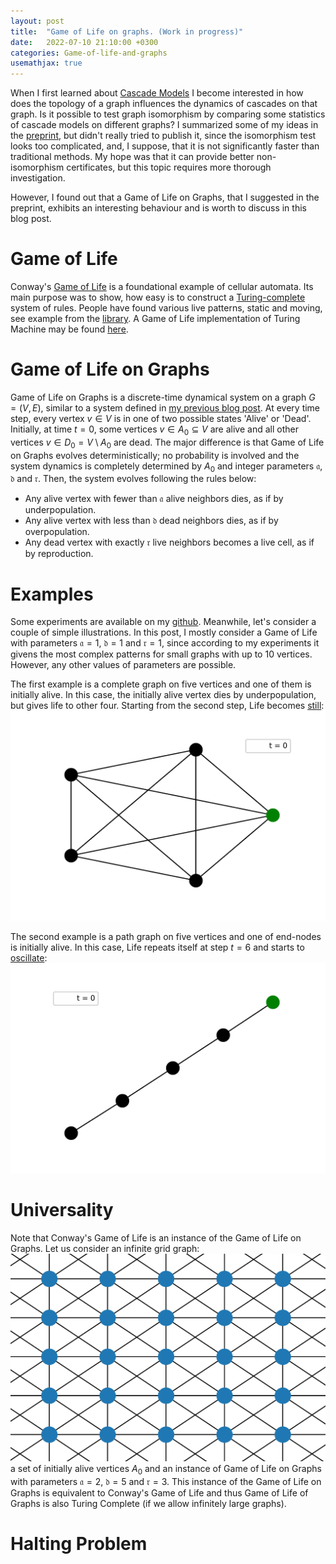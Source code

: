 ```yaml
---
layout: post
title:  "Game of Life on graphs. (Work in progress)"
date:   2022-07-10 21:10:00 +0300
categories: Game-of-life-and-graphs
usemathjax: true
---
```

When I first learned about [Cascade Models](https://mkrechetov.github.io/cascade_animation) I become interested in how does the topology of a graph influences the dynamics of cascades on that graph. Is it possible to test graph isomorphism by comparing some statistics of cascade models on different graphs? I summarized some of my ideas in the [preprint](https://arxiv.org/abs/2111.01780), but didn't really tried to publish it, since the isomorphism test looks too complicated, and, I suppose, that it is not significantly faster than traditional methods. My hope was that it can provide better non-isomorphism certificates, but this topic requires more thorough investigation.

However, I found out that a Game of Life on Graphs, that I suggested in the preprint, exhibits an interesting behaviour and is worth to discuss in this blog post. 

Game of Life
=========

Conway's [Game of Life](https://en.wikipedia.org/wiki/Conway%27s_Game_of_Life) is a foundational example of cellular automata. Its main purpose was to show, how easy is to construct a [Turing-complete](https://en.wikipedia.org/wiki/Turing_completeness) system of rules. People have found various live patterns, static and moving, see example from the [library](https://conwaylife.appspot.com/library). A Game of Life implementation of Turing Machine may be found [here](http://rendell-attic.org/gol/tm.htm).

Game of Life on Graphs
=========

Game of Life on Graphs is a discrete-time dynamical system on a graph $G = (V, E)$, similar to a system defined in [my previous blog post](https://mkrechetov.github.io/cascade_animation). At every time step, every vertex $v\in V$ is in one of two possible states 'Alive' or 'Dead'. Initially, at time $t=0$, some vertices $v\in A_0 \subseteq V$ are alive and all other vertices $v\in D_0 = V\setminus A_0$ are dead. The major difference is that Game of Life on Graphs evolves deterministically; no probability is involved and the system dynamics is completely determined by $A_0$ and integer parameters $\mathfrak a$, $\mathfrak d$ and $\mathfrak r$. Then, the system evolves following the rules below:
- Any alive vertex with fewer than $\mathfrak a$ alive neighbors dies, as if by underpopulation.
- Any alive vertex with less than $\mathfrak d$ dead neighbors dies, as if by overpopulation.
- Any dead vertex with exactly $\mathfrak r$ live neighbors becomes a live cell, as if by reproduction.

Examples
=========

Some experiments are available on my [github](https://github.com/mkrechetov/GameOfLifeOnGraphs). Meanwhile, let's consider a couple of simple illustrations. In this post, I mostly consider a Game of Life with parameters $\mathfrak a = 1$, $\mathfrak d = 1$ and $\mathfrak r = 1$, since according to my experiments it givens the most complex patterns for small graphs with up to 10 vertices. However, any other values of parameters are possible.

The first example is a complete graph on five vertices and one of them is initially alive. In this case, the initially alive vertex dies by underpopulation, but gives life to other four. Starting from the second step, Life becomes [still](https://en.wikipedia.org/wiki/Still_life_(cellular_automaton)):
![gol_dynamics_complete](../assets/img/complete.gif)

The second example is a path graph on five vertices and one of end-nodes is initially alive. In this case, Life repeats itself at step $t = 6$ and starts to [oscillate](https://en.wikipedia.org/wiki/Oscillator_(cellular_automaton)):
![gol_dynamics_line](../assets/img/line.gif)

Universality
=========

Note that Conway's Game of Life is an instance of the Game of Life on Graphs. Let us consider an infinite grid graph:
![infinite_grid](../assets/img/infgrid.png) 
a set of initially alive vertices $A_0$ and an instance of Game of Life on Graphs with parameters $\mathfrak a = 2$, $\mathfrak d = 5$ and $\mathfrak r = 3$. This instance of the Game of Life on Graphs is equivalent to Conway's Game of Life and thus Game of Life of Graphs is also Turing Complete (if we allow infinitely large graphs).

Halting Problem
=========



